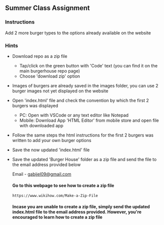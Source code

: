 ## Summer Class Assignment
### Instructions
Add 2 more burger types to the options already available on the website

### Hints
- Download repo as a zip file
   - Tap/click on the green button with 'Code' text (you can find it on the main burgerhouse repo page)
   - Choose 'download zip' option
- Images of burgers are already saved in the images folder, you can use 2 burger images not yet displayed on the website
- Open 'index.html' file and check the convention by which the first 2 burgers was displayed
   - PC: Open with VSCode or any text editor like Notepad
   - Mobile: Download App 'HTML Editor' from mobile store and open file with downloaded app
- Follow the same steps the html instructions for the first 2 burgers was written to add your own burger options
- Save the now updated 'index.html' file
- Save the updated 'Burger House' folder as a zip file and send the file to the email address provided below

  Email - gabijel09@gmail.com

  #### Go to this webpage to see how to create a zip file
      https://www.wikihow.com/Make-a-Zip-File
  
  #### Incase you are unable to create a zip file, simply send the updated index.html file to the email address provided. However, you're encouraged to learn how to create a zip file
